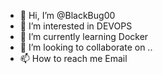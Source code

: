 - 👋 Hi, I’m @BlackBug00
- 👀 I’m interested in DEVOPS 
- 🌱 I’m currently learning Docker
- 💞️ I’m looking to collaborate on ..
- 📫 How to reach me Email

<!---
Devops
--->
